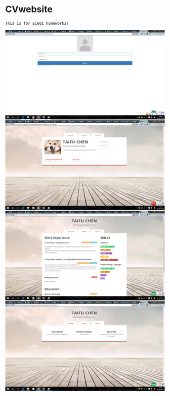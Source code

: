 # CVwebsite
    This is for EC601 homework2!
![Login Page](LogIn_Page.png)
![Main Page](Main.png)
![Resume Page](Resume.png)
![Contact Page](Contact.png)